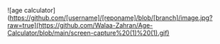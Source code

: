 ![age calculator](https://github.com/[username]/[reponame]/blob/[branch]/image.jpg?raw=true](https://github.com/Walaa-Zahran/Age-Calculator/blob/main/screen-capture%20(1)%20(1).gif)
